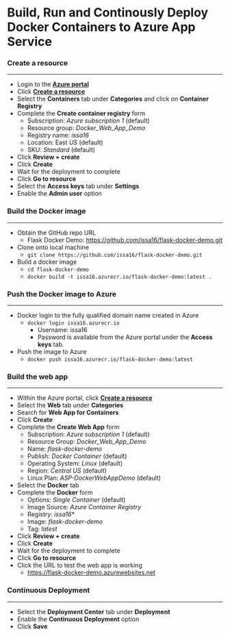 # Build, Run and Continously Deploy Docker Containers to Azure App Service

### Create a resource
---
- Login to the **[Azure portal](https://portal.azure.com/#home)**
- Click **[Create a resource](https://portal.azure.com/#create/hub)**
- Select the **Containers** tab under **Categories** and click on **Container Registry**
- Complete the **Create container registry** form
  - Subscription: *Azure subscription 1* (default)
  - Resource group: *Docker_Web_App_Demo*
  - Registry name: *issa16*
  - Location: East *US* (default)
  - SKU: *Standard* (default)
- Click **Review + create**
- Click **Create**
- Wait for the deployment to complete
- Click **Go to resource**
- Select the **Access keys** tab under **Settings**
- Enable the **Admin user** option

### Build the Docker image
---
- Obtain the GitHub repo URL
  - Flask Docker Demo: https://github.com/issa16/flask-docker-demo.git
- Clone onto local machine
  - `git clone https://github.com/issa16/flask-docker-demo.git`
- Build a docker image
  - `cd flask-docker-demo`
  - `docker build -t issa16.azurecr.io/flask-docker-demo:latest .`

### Push the Docker image to Azure
---
- Docker login to the fully qualified domain name created in Azure
  - `docker login issa16.azurecr.io`
    - Username: issa16
    - Password is available from the Azure portal under the **Access keys** tab.
- Push the image to Azure
  - `docker push issa16.azurecr.io/flask-docker-demo:latest`

### Build the web app
---
- Within the Azure portal, click **[Create a resource](https://portal.azure.com/#create/hub)**
- Select the **Web** tab under **Categories**
- Search for **Web App for Containers**
- Click **Create**
- Complete the **Create Web App** form
  - Subscription: *Azure subscription 1* (default)
  - Resource Group: *Docker_Web_App_Demo*
  - Name: *flask-docker-demo*
  - Publish: *Docker Container* (default)
  - Operating System: *Linux* (default)
  - Region: *Central US* (default)
  - Linux Plan: *ASP-DockerWebAppDemo* (default)
- Select the **Docker** tab
- Complete the **Docker** form
  - Options: *Single Container* (default)
  - Image Source: *Azure Container Registry*
  - Registry: *issa16**
  - Image: *flask-docker-demo*
  - Tag: *latest*
- Click **Review + create**
- Click **Create**
- Wait for the deployment to complete
- Click **Go to resource**
- Click the URL to test the web app is working
  - https://flask-docker-demo.azurewebsites.net

### Continuous Deployment
---
- Select the **Deployment Center** tab under **Deployment**
- Enable the **Continuous Deployment** option
- Click **Save**
